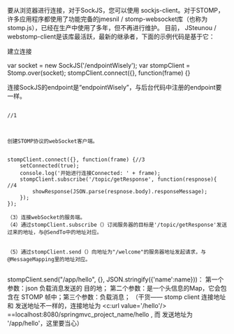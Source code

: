 要从浏览器进行连接，对于SockJS，您可以使用 sockjs-client。对于STOMP，许多应用程序都使用了功能完备的jmesnil / stomp-websocket库（也称为stomp.js），已经在生产中使用了多年，但不再进行维护。
目前， JSteunou / webstomp-client是该库最活跃，最新的继承者，下面的示例代码是基于它：


建立连接

var socket = new SockJS('/endpointWisely'); 
var stompClient = Stomp.over(socket);
stompClient.connect({}, function(frame) {}

连接SockJS的endpoint是“endpointWisely”，与后台代码中注册的endpoint要一样。




```

//1



创建STOMP协议的webSocket客户端。


stompClient.connect({}, function(frame) {//3
    setConnected(true);
    console.log('开始进行连接Connected: ' + frame);
    stompClient.subscribe('/topic/getResponse', function(respnose){ //4
        showResponse(JSON.parse(respnose.body).responseMessage);
    });
});

（3）连接webSocket的服务端。
（4）通过stompClient.subscribe（）订阅服务器的目标是'/topic/getResponse'发送过来的地址，与@SendTo中的地址对应。


（5）通过stompClient.send（）向地址为"/welcome"的服务器地址发起请求，与@MessageMapping里的地址对应。


```


stompClient.send("/app/hello", {}, JSON.stringify({'name':name}))： 第一个参数：json 负载消息发送的 目的地； 第二个参数：是一个头信息的Map，它会包含在 STOMP 帧中；第三个参数：负载消息；
（干货—— stomp client 连接地址 和 发送地址不一样的，连接地址为 <c:url value='/hello'/> ==localhost:8080/springmvc_project_name/hello , 而 发送地址为 '/app/hello'，这里要当心）


